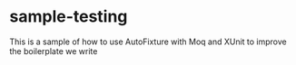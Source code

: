 # sample-testing
This is a sample of how to use AutoFixture with Moq and XUnit to improve the boilerplate we write

